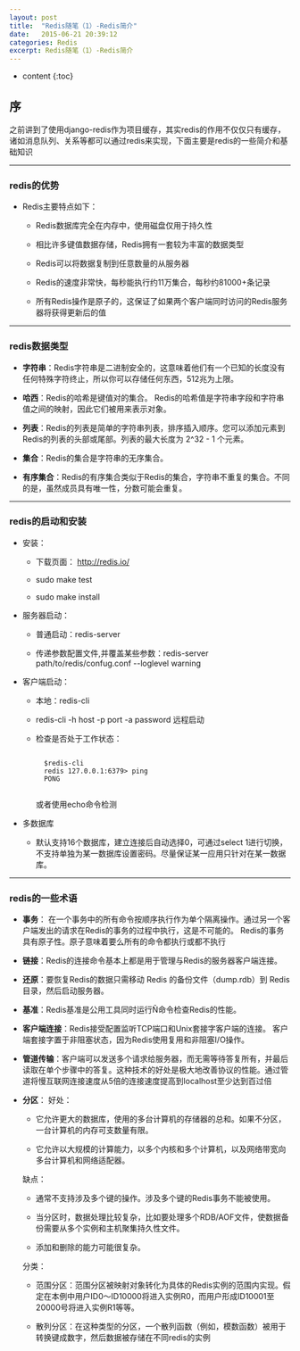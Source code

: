 ```yaml
---
layout: post
title:  "Redis随笔（1）-Redis简介"
date:   2015-06-21 20:39:12
categories: Redis
excerpt: Redis随笔（1）-Redis简介
---
```


* content
{:toc}


## 序

之前讲到了使用django-redis作为项目缓存，其实redis的作用不仅仅只有缓存，诸如消息队列、关系等都可以通过redis来实现，下面主要是redis的一些简介和基础知识

---

### redis的优势

 * Redis主要特点如下：

   * Redis数据库完全在内存中，使用磁盘仅用于持久性

   * 相比许多键值数据存储，Redis拥有一套较为丰富的数据类型

   * Redis可以将数据复制到任意数量的从服务器

   * Redis的速度非常快，每秒能执行约11万集合，每秒约81000+条记录

   * 所有Redis操作是原子的，这保证了如果两个客户端同时访问的Redis服务器将获得更新后的值

---

### redis数据类型

 * **字符串**：Redis字符串是二进制安全的，这意味着他们有一个已知的长度没有任何特殊字符终止，所以你可以存储任何东西，512兆为上限。

 * **哈西**：Redis的哈希是键值对的集合。 Redis的哈希值是字符串字段和字符串值之间的映射，因此它们被用来表示对象。

 * **列表**：Redis的列表是简单的字符串列表，排序插入顺序。您可以添加元素到Redis的列表的头部或尾部。列表的最大长度为 2^32 - 1 个元素。

 * **集合**：Redis的集合是字符串的无序集合。

 * **有序集合**：Redis的有序集合类似于Redis的集合，字符串不重复的集合。不同的是，虽然成员具有唯一性，分数可能会重复。

---

### redis的启动和安装

 * 安装：

   * 下载页面： http://redis.io/

   * sudo make test

   * sudo make install

 * 服务器启动：

   * 普通启动：redis-server

   * 传递参数配置文件,并覆盖某些参数：redis-server path/to/redis/confug.conf --loglevel warning

 * 客户端启动：

   * 本地：redis-cli

   * redis-cli -h host -p port -a password 远程启动

   *  检查是否处于工作状态：

        <pre><code>
        $redis-cli
        redis 127.0.0.1:6379> ping
        PONG
        </code></pre>
        或者使用echo命令检测

 * 多数据库

   * 默认支持16个数据库，建立连接后自动选择0，可通过select 1进行切换，不支持单独为某一数据库设置密码。尽量保证某一应用只针对在某一数据库。

---

### redis的一些术语

 * **事务**： 在一个事务中的所有命令按顺序执行作为单个隔离操作。通过另一个客户端发出的请求在Redis的事务的过程中执行，这是不可能的。
    Redis的事务具有原子性。原子意味着要么所有的命令都执行或都不执行

 * **链接**：Redis的连接命令基本上都是用于管理与Redis的服务器客户端连接。

 * **还原**：要恢复Redis的数据只需移动 Redis 的备份文件（dump.rdb）到 Redis 目录，然后启动服务器。

 * **基准**：Redis基准是公用工具同时运行Ñ命令检查Redis的性能。

 * **客户端连接**：Redis接受配置监听TCP端口和Unix套接字客户端的连接。 客户端套接字置于非阻塞状态，因为Redis使用复用和非阻塞I/O操作。

 * **管道传输**：客户端可以发送多个请求给服务器，而无需等待答复所有，并最后读取在单个步骤中的答复。这种技术的好处是极大地改善协议的性能。通过管道将慢互联网连接速度从5倍的连接速度提高到localhost至少达到百过倍

 * **分区**：
    好处：

    * 它允许更大的数据库，使用的多台计算机的存储器的总和。如果不分区，一台计算机的内存可支数量有限。

    * 它允许以大规模的计算能力，以多个内核和多个计算机，以及网络带宽向多台计算机和网络适配器。

    缺点：

    * 通常不支持涉及多个键的操作。涉及多个键的Redis事务不能被使用。

    * 当分区时，数据处理比较复杂，比如要处理多个RDB/AOF文件，使数据备份需要从多个实例和主机聚集持久性文件。

    * 添加和删除的能力可能很复杂。

    分类：

    * 范围分区：范围分区被映射对象转化为具体的Redis实例的范围内实现。假定在本例中用户ID0〜ID10000将进入实例R0，而用户形成ID10001至20000号将进入实例R1等等。

    * 散列分区：在这种类型的分区，一个散列函数（例如，模数函数）被用于转换键成数字，然后数据被存储在不同redis的实例
